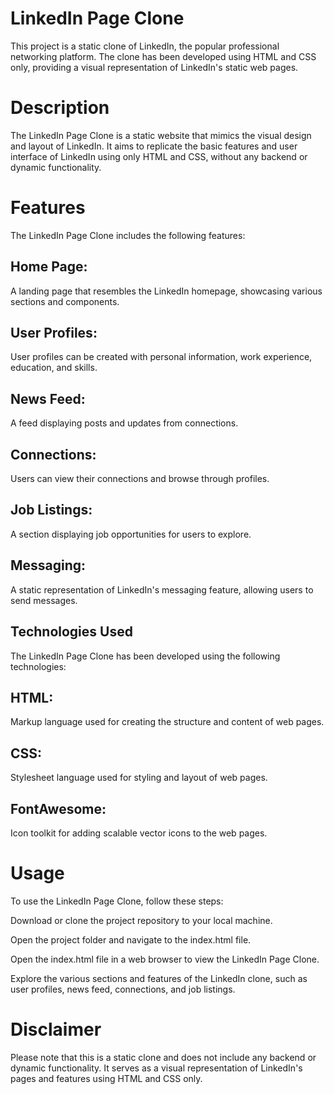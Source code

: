 # LinkedIn Page Clone
This project is a static clone of LinkedIn, the popular professional networking platform. The clone has been developed using HTML and CSS only, providing a visual representation of LinkedIn's static web pages.

# Description
The LinkedIn Page Clone is a static website that mimics the visual design and layout of LinkedIn. It aims to replicate the basic features and user interface of LinkedIn using only HTML and CSS, without any backend or dynamic functionality.

# Features
The LinkedIn Page Clone includes the following features:

## Home Page: 
A landing page that resembles the LinkedIn homepage, showcasing various sections and components.
## User Profiles: 
User profiles can be created with personal information, work experience, education, and skills.
## News Feed: 
A feed displaying posts and updates from connections.
## Connections: 
Users can view their connections and browse through profiles.
## Job Listings: 
A section displaying job opportunities for users to explore.
## Messaging: 
A static representation of LinkedIn's messaging feature, allowing users to send messages.
## Technologies Used
The LinkedIn Page Clone has been developed using the following technologies:

## HTML: 
Markup language used for creating the structure and content of web pages.
## CSS: 
Stylesheet language used for styling and layout of web pages.
## FontAwesome: 
Icon toolkit for adding scalable vector icons to the web pages.


# Usage
To use the LinkedIn Page Clone, follow these steps:

Download or clone the project repository to your local machine.

Open the project folder and navigate to the index.html file.

Open the index.html file in a web browser to view the LinkedIn Page Clone.

Explore the various sections and features of the LinkedIn clone, such as user profiles, news feed, connections, and job listings.

# Disclaimer
Please note that this is a static clone and does not include any backend or dynamic functionality. It serves as a visual representation of LinkedIn's pages and features using HTML and CSS only.